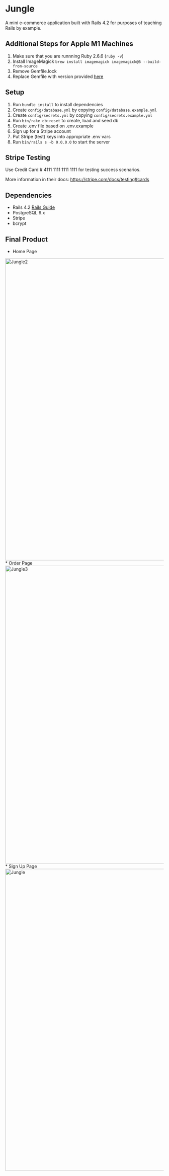 # Jungle

A mini e-commerce application built with Rails 4.2 for purposes of teaching Rails by example.

## Additional Steps for Apple M1 Machines

1. Make sure that you are runnning Ruby 2.6.6 (`ruby -v`)
1. Install ImageMagick `brew install imagemagick imagemagick@6 --build-from-source`
2. Remove Gemfile.lock
3. Replace Gemfile with version provided [here](https://gist.githubusercontent.com/FrancisBourgouin/831795ae12c4704687a0c2496d91a727/raw/ce8e2104f725f43e56650d404169c7b11c33a5c5/Gemfile)

## Setup

1. Run `bundle install` to install dependencies
2. Create `config/database.yml` by copying `config/database.example.yml`
3. Create `config/secrets.yml` by copying `config/secrets.example.yml`
4. Run `bin/rake db:reset` to create, load and seed db
5. Create .env file based on .env.example
6. Sign up for a Stripe account
7. Put Stripe (test) keys into appropriate .env vars
8. Run `bin/rails s -b 0.0.0.0` to start the server

## Stripe Testing

Use Credit Card # 4111 1111 1111 1111 for testing success scenarios.

More information in their docs: <https://stripe.com/docs/testing#cards>

## Dependencies

* Rails 4.2 [Rails Guide](http://guides.rubyonrails.org/v4.2/)
* PostgreSQL 9.x
* Stripe
* bcrypt

## Final Product
* Home Page
<img width="960" alt="Jungle2" src="https://user-images.githubusercontent.com/49577455/159155829-cc5d45a5-ffd8-4386-a244-d67db8f451b0.PNG">
* Order Page
<img width="947" alt="Jungle3" src="https://user-images.githubusercontent.com/49577455/159155830-806279ed-ae4d-449c-9050-92e6bae35248.PNG">
* Sign Up Page
<img width="960" alt="Jungle" src="https://user-images.githubusercontent.com/49577455/159155832-cb475bb1-c18a-4f77-98bd-c03bb2f3311b.PNG">


